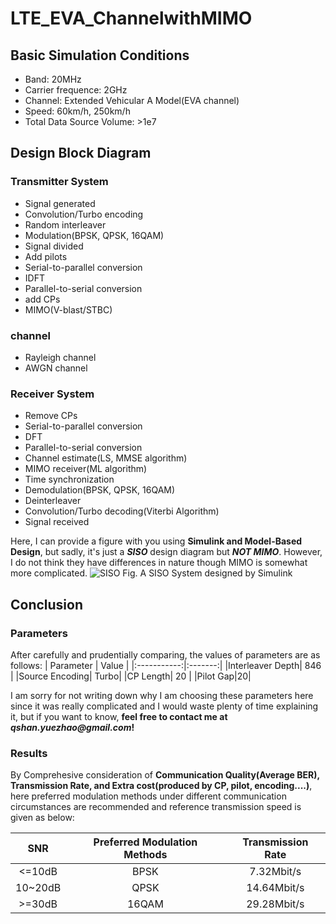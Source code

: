# LTE_EVA_ChannelwithMIMO
## Basic Simulation Conditions
- Band: 20MHz
- Carrier frequence: 2GHz
- Channel: Extended Vehicular A Model(EVA channel)
- Speed: 60km/h, 250km/h
- Total Data Source Volume: >1e7

## Design Block Diagram
### Transmitter System
- Signal generated
- Convolution/Turbo encoding
- Random interleaver
- Modulation(BPSK, QPSK, 16QAM)
- Signal divided
- Add pilots
- Serial-to-parallel conversion
- IDFT
- Parallel-to-serial conversion
- add CPs
- MIMO(V-blast/STBC)

### channel
- Rayleigh channel
- AWGN channel

### Receiver System
- Remove CPs
- Serial-to-parallel conversion
- DFT
- Parallel-to-serial conversion
- Channel estimate(LS, MMSE algorithm)
- MIMO receiver(ML algorithm)
- Time synchronization
- Demodulation(BPSK, QPSK, 16QAM)
- Deinterleaver
- Convolution/Turbo decoding(Viterbi Algorithm)
- Signal received

Here, I can provide a figure with you using **Simulink and Model-Based Design**, but sadly, it's just a **_SISO_** design diagram but **_NOT MIMO_**. However, I do not think they have differences in nature though MIMO is somewhat more complicated.
![SISO](https://user-images.githubusercontent.com/40145471/129459558-5a2235ca-f3e4-4fc5-bd2f-f4d8042dacbd.png)
Fig. A SISO System designed by Simulink

## Conclusion
### Parameters
After carefully and prudentially comparing, the values of parameters are as follows:
| Parameter | Value |
|:-----------:|:-------:|
|Interleaver Depth| 846 |
|Source Encoding| Turbo|
|CP Length| 20 |
|Pilot Gap|20|

I am sorry for not writing down why I am choosing these parameters here since it was really complicated and I would waste plenty of time explaining it, but if you want to know, **feel free to contact me at _qshan.yuezhao@gmail.com_!**

### Results
By Comprehesive consideration of **Communication Quality(Average BER), Transmission Rate, and Extra cost(produced by CP, pilot, encoding....)**, here preferred modulation methods under different communication circumstances are recommended and reference transmission speed is given as below:

|SNR|Preferred Modulation Methods|Transmission Rate|
|:-:|:--------------------------:|:---------------:|
|<=10dB|BPSK|7.32Mbit/s|
|10~20dB|QPSK|14.64Mbit/s|
|>=30dB|16QAM|29.28Mbit/s|
